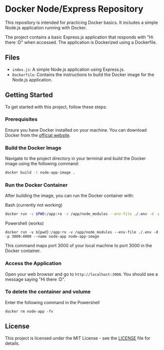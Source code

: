 # Docker Node/Express Repository

This repository is intended for practicing Docker basics. It includes a simple Node.js application running with Docker.

The project contains a basic Express.js application that responds with "Hi there :D" when accessed. The application is Dockerized using a Dockerfile.

## Files

- `index.js`: A simple Node.js application using Express.js.
- `Dockerfile`: Contains the instructions to build the Docker image for the Node.js application.

## Getting Started

To get started with this project, follow these steps:

### Prerequisites

Ensure you have Docker installed on your machine. You can download Docker from the [official website](https://www.docker.com/products/docker-desktop).

### Build the Docker Image

Navigate to the project directory in your terminal and build the Docker image using the following command:

```bash
docker build -t node-app-image .
```

### Run the Docker Container

After building the image, you can run the Docker container with:

Bash (currently not working)

```bash
docker run -v $PWD:/app:ro -v /app/node_modules --env-file ./.env -d -p 3000:4000 --name node-app node-app-image
```

Powershell (works)

```shell
docker run -v ${pwd}:/app:ro -v /app/node_modules --env-file ./.env -d -p 3000:4000 --name node-app node-app-image
```

This command maps port 3000 of your local machine to port 3000 in the Docker container.

### Access the Application

Open your web browser and go to `http://localhost:3000`. You should see a message saying "Hi there :D".

### To delete the container and volume

Enter the following command in the Powershell

```shell
docker rm node-app -fv
```

## License

This project is licensed under the MIT License - see the [LICENSE](LICENSE) file for details.
